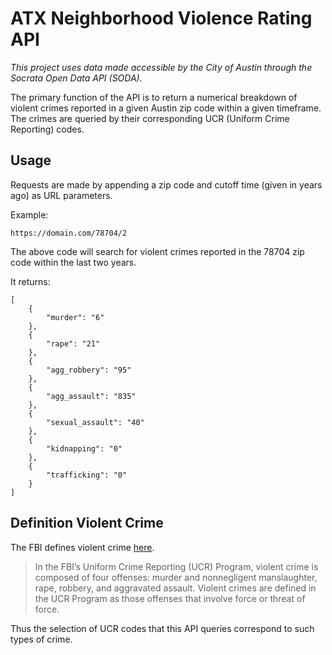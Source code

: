 # ATX Neighborhood Violence Rating API

*This project uses data made accessible by the City of Austin through the Socrata Open Data API (SODA).*

The primary function of the API is to return a numerical breakdown of violent crimes reported in a given Austin zip code within a given timeframe. The crimes are queried by their corresponding UCR (Uniform Crime Reporting) codes. 


## Usage

Requests are made by appending a zip code and cutoff time (given in years ago) as URL parameters.

Example:

    https://domain.com/78704/2 

The above code will search for violent crimes reported in the 78704 zip code within the last two years.

It returns:


    [
        {
            "murder": "6"
        },
        {
            "rape": "21"
        },
        {
            "agg_robbery": "95"
        },
        {
            "agg_assault": "835"
        },
        {
            "sexual_assault": "40"
        },
        {
            "kidnapping": "0"
        },
        {
            "trafficking": "0"
        }
    ]


## Definition Violent Crime

The FBI defines violent crime [here](https://ucr.fbi.gov/crime-in-the-u.s/2018/crime-in-the-u.s.-2018/topic-pages/violent-crime#:~:text=Definition,force%20or%20threat%20of%20force.).  

> In the FBI’s Uniform Crime Reporting (UCR) Program, violent crime is composed of four offenses: murder and nonnegligent manslaughter, rape, robbery, and aggravated assault. Violent crimes are defined in the UCR Program as those offenses that involve force or threat of force.

Thus the selection of UCR codes that this API queries correspond to such types of crime. 

